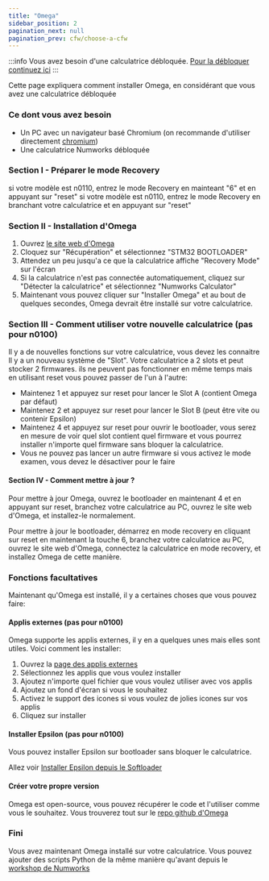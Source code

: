 ```yaml
---
title: "Omega"
sidebar_position: 2
pagination_next: null
pagination_prev: cfw/choose-a-cfw
---
```


:::info
Vous avez besoin d'une calculatrice débloquée. [Pour la débloquer continuez ici](../intro)
:::

Cette page expliquera comment installer Omega, en considérant que vous avez une calculatrice débloquée

### Ce dont vous avez besoin

- Un PC avec un navigateur basé Chromium (on recommande d'utiliser directement [chromium](https://www.chromium.org/chromium-projects/))
- Une calculatrice Numworks débloquée

### Section I - Préparer le mode Recovery

si votre modèle est n0110, entrez le mode Recovery en mainteant "6" et en appuyant sur "reset"
si votre modèle est n0110, entrez le mode Recovery en branchant votre calculatrice et en appuyant sur "reset"

### Section II - Installation d'Omega

1. Ouvrez [le site web d'Omega](https://getomega.dev/install)
2. Cloquez sur "Récupération" et sélectionnez "STM32 BOOTLOADER"
3. Attendez un peu jusqu'a ce que la calculatrice affiche "Recovery Mode" sur l'écran
4. Si la calculatrice n'est pas connectée automatiquement, cliquez sur "Détecter la calculatrice" et sélectionnez "Numworks Calculator"
5. Maintenant vous pouvez cliquer sur "Installer Omega" et au bout de quelques secondes, Omega devrait être installé sur votre calculatrice.

### Section III - Comment utiliser votre nouvelle calculatrice (pas pour n0100)

Il y a de nouvelles fonctions sur votre calculatrice, vous devez les connaitre
Il y a un nouveau système de "Slot". Votre calculatrice a 2 slots et peut stocker 2 firmwares. ils ne peuvent pas fonctionner en même temps mais en utilisant reset vous pouvez passer de l'un à l'autre:
- Maintenez 1 et appuyez sur reset pour lancer le Slot A (contient Omega par défaut)
- Maintenez 2 et appuyez sur reset pour lancer le Slot B (peut être vite ou contenir Epsilon)
- Maintenez 4 et appuyez sur reset pour ouvrir le bootloader, vous serez en mesure de voir quel slot contient quel firmware et vous pourrez installer n'importe quel firmware sans bloquer la calculatrice.
- Vous ne pouvez pas lancer un autre firmware si vous activez le mode examen, vous devez le désactiver pour le faire

#### Section IV - Comment mettre à jour ?

Pour mettre à jour Omega, ouvrez le bootloader en maintenant 4 et en appuyant sur reset, branchez votre calculatrice au PC, ouvrez le site web d'Omega, et installez-le normalement.

Pour mettre à jour le bootloader, démarrez en mode recovery en cliquant sur reset en maintenant  la touche 6, branchez votre calculatrice au PC, ouvrez le site web d'Omega, connectez la calculatrice en mode recovery, et installez Omega de cette manière.

### Fonctions facultatives

Maintenant qu'Omega est installé, il y a certaines choses que vous pouvez faire:

#### Applis externes (pas pour n0100)

Omega supporte les applis externes, il y en a quelques unes mais elles sont utiles. Voici comment les installer:
1. Ouvrez la [page des applis externes](https://external.getomega.dev/)
2. Sélectionnez les applis que vous voulez installer
3. Ajoutez n'importe quel fichier que vous voulez utiliser avec vos applis
4. Ajoutez un fond d'écran si vous le souhaitez
5. Activez le support des icones si vous voulez de jolies icones sur vos applis
6. Cliquez sur installer

#### Installer Epsilon (pas pour n0100)

Vous pouvez installer Epsilon sur bootloader sans bloquer le calculatrice.

Allez voir [Installer Epsilon depuis le Softloader](./install-epsilon-from-softloader)

#### Créer votre propre version

Omega est open-source, vous pouvez récupérer le code et l'utiliser comme vous le souhaitez. Vous trouverez tout sur le [repo github d'Omega](https://github.com/Omega-Numworks/Omega)

### Fini

Vous avez maintenant Omega installé sur votre calculatrice. Vous pouvez ajouter des scripts Python de la même manière qu'avant depuis le [workshop de Numworks](https://my.numworks.com/python/)
